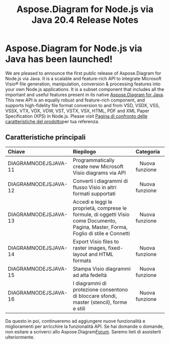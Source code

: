 ﻿---
title: Aspose.Diagram for Node.js via Java 20.4 Release Notes
type: docs
weight: 10
url: /it/java/aspose-diagram-for-node-js-via-java-20-4-release-notes/
---
# **Aspose.Diagram for Node.js via Java has been launched!**
We are pleased to announce the first public release of Aspose.Diagram for Node.js via Java. It is a scalable and feature-rich API to integrate Microsoft Visio® file generation, manipulation, conversion & processing features into your own Node.js applications. It is a subset component that includes all the important and useful features present in its native [Aspose.Diagram for Java](https://www.aspose.com/products/diagram/java). This new API is an equally robust and feature-rich component, and supports high-fidelity file format conversion to and from VSD, VSDX, VSS, VSSX, VTX, VDX, VDW, VST, VSTX, VSX, HTML, PDF and XML Paper Specification (XPS) in Node.js. Please visit [Pagina di confronto delle caratteristiche del prodotto](/diagram/it/java/aspose-diagram-for-node-js-via-java-features/)per tua referenza.
## **Caratteristiche principali**

|**Chiave** |**Riepilogo** |**Categoria** |
|:- |:- |:- |
|DIAGRAMNODEJSJAVA-11|Programmatically create new Microsoft Visio diagrams via API|` ` Nuova funzione|
|DIAGRAMNODEJSJAVA-12|Converti i diagrammi di flusso Visio in altri formati supportati|` ` Nuova funzione|
|DIAGRAMNODEJSJAVA-13|Accedi e leggi le proprietà, comprese le formule, di oggetti Visio come Documento, Pagina, Master, Forma, Foglio di stile e Connetti|` ` Nuova funzione|
|DIAGRAMNODEJSJAVA-14|Export Visio files to raster images, fixed-layout and HTML formats|` ` Nuova funzione|
|DIAGRAMNODEJSJAVA-15|Stampa Visio diagrammi ad alta fedeltà|` ` Nuova funzione|
|DIAGRAMNODEJSJAVA-16|I diagrammi di protezione consentono di bloccare sfondi, master (stencil), forme e stili|` ` Nuova funzione|
 Da questo in poi, continueremo ad aggiungere nuove funzionalità e miglioramenti per arricchire la funzionalità API. Se hai domande o domande, non esitare a scriverci allo Aspose.Diagram[Forum](https://forum.aspose.com/c/diagram/17). Saremo lieti di assisterti ulteriormente.
